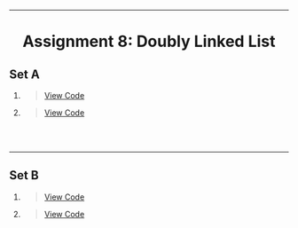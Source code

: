 ***
<h1 align = "center">Assignment 8: Doubly Linked List</h1>

<h2 align = "left">Set A</h2>

1. 
    > [View Code](Set-A/Q1.c)
2. 
    > [View Code](Set-A/Q2.c)

<br><br>

***
<h2 align = "left">Set B</h2>

1. 
    > [View Code](Set-B/Q1.c)
2. 
    > [View Code](Set-B/Q2.c)